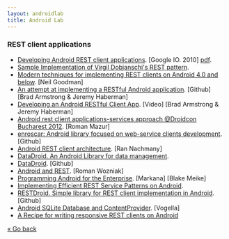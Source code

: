 ```yaml
---
layout: androidlab
title: Android Lab
---
```


### REST client applications
  * [Developing Android REST client applications](http://www.google.com/events/io/2010/sessions/developing-RESTful-android-apps.html). [Google IO. 2010] [pdf](http://dl.google.com/googleio/2010/android-developing-RESTful-android-apps.pdf).
  * [Sample Implementation of Virgil Dobjanschi's REST pattern](http://www.codeproject.com/Articles/429997/Sample-Implementation-of-Virgil-Dobjanschis-Rest-p).
  * [Modern techniques for implementing REST clients on Android 4.0 and below](http://neilgoodman.net/2011/12/26/modern-techniques-for-implementing-rest-clients-on-android-4-0-and-below-part-1/). [Neil Goodman]
  * [An attempt at implementing a RESTful Android application](https://github.com/josejuansanchez/restful-android). [Github] [Brad Armstrong & Jeremy Haberman]
  * [Developing an Android RESTful Client App](http://www.youtube.com/watch?v=JkU3VM1Vyp0). [Video] [Brad Armstrong & Jeremy Haberman]
  * [Android rest client applications-services approach @Droidcon Bucharest 2012](http://www.slideshare.net/droidcon_eastern_europe/android-rest-client-applicationsservices-approach-droidcon-bucharest-2012). [Roman Mazur]
  * [enroscar: Android library focused on web-service clients development](https://github.com/stanfy/enroscar). [Github]
  * [Android REST client architecture](http://www.slideshare.net/RanNachmany/androd-rest-client-architecture). [Ran Nachmany]
  * [DataDroid. An Android Library for data management](http://www.datadroidlib.com).
  * [DataDroid](https://github.com/foxykeep/datadroid). [Github]
  * [Android and REST](http://www.slideshare.net/soosk/android-and-rest). [Roman Wozniak]
  * [Programming Android for the Enterprise](http://marakana.com/s/post/1346/programming_android_for_the_enterprise). [Markana] [Blake Meike]
  * [Implementing Efficient REST Service Patterns on Android](http://www.gqadonis.com/implementing-efficient-rest-service-patterns-on-android/).
  * [RESTDroid. Simple library for REST client implementation in Android](https://github.com/PCreations/RESTDroid). [Github]
  * [Android SQLite Database and ContentProvider](http://www.vogella.com/articles/AndroidSQLite/article.html). [Vogella] 
  * [A Recipe for writing responsive REST clients on Android](http://birbit.com/a-recipe-for-writing-responsive-rest-clients-on-android/)

[&laquo; Go back](./)
